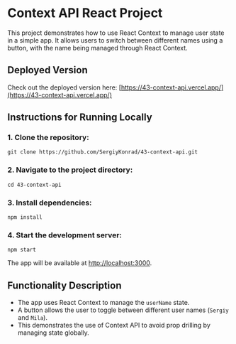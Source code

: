 # Context API React Project

This project demonstrates how to use React Context to manage user state in a simple app. It allows users to switch between different names using a button, with the name being managed through React Context.

## Deployed Version

Check out the deployed version here: [https://43-context-api.vercel.app/](https://43-context-api.vercel.app/)

## Instructions for Running Locally

### 1. Clone the repository:

```
git clone https://github.com/SergiyKonrad/43-context-api.git
```

### 2. Navigate to the project directory:

```
cd 43-context-api
```

### 3. Install dependencies:

```
npm install
```

### 4. Start the development server:

```
npm start
```

The app will be available at [http://localhost:3000](http://localhost:3000).

## Functionality Description

- The app uses React Context to manage the `userName` state.
- A button allows the user to toggle between different user names (`Sergiy` and `Mila`).
- This demonstrates the use of Context API to avoid prop drilling by managing state globally.
